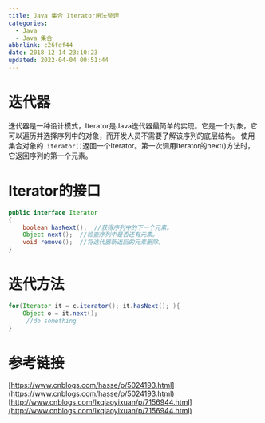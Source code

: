 ```yaml
---
title: Java 集合 Iterator用法整理
categories: 
  - Java
  - Java 集合
abbrlink: c26fdf44
date: 2018-12-14 23:10:23
updated: 2022-04-04 00:51:44
---
```

# 迭代器
迭代器是一种设计模式，Iterator是Java迭代器最简单的实现。它是一个对象，它可以遍历并选择序列中的对象，而开发人员不需要了解该序列的底层结构。
使用集合对象的`.iterator()`返回一个Iterator。第一次调用Iterator的next()方法时，它返回序列的第一个元素。
# Iterator的接口
```java
public interface Iterator 
{  
    boolean hasNext();  //获得序列中的下一个元素。
    Object next();  //检查序列中是否还有元素。
    void remove();  //将迭代器新返回的元素删除。
}  
```
# 迭代方法
```java
for(Iterator it = c.iterator(); it.hasNext(); ){  
    Object o = it.next();  
     //do something  
}  
```
# 参考链接
[https://www.cnblogs.com/hasse/p/5024193.html](https://www.cnblogs.com/hasse/p/5024193.html)
[http://www.cnblogs.com/lxqiaoyixuan/p/7156944.html](http://www.cnblogs.com/lxqiaoyixuan/p/7156944.html)
